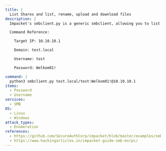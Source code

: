 ```yaml
---
title: |
  List Shares and list, rename, upload and download files
description: |
  Impacket's smbclient.py is a generic smbclient, allowing you to list shares and files, rename, upload and download files and create and delete directories.

  Command Reference:

  	Target IP: 10.10.10.1

  	Domain: test.local

  	Username: test

  	Password: Welkom01!

command: |
  python3 smbclient.py test.local/test:Welkom01!@10.10.10.1
items:
  - Password
  - Username
services:
  - SMB
OS:
  - Linux
  - Windows
attack_types:
  - Enumeration
references:
  - https://github.com/SecureAuthCorp/impacket/blob/master/examples/smbclient.py
  - https://www.hackingarticles.in/impacket-guide-smb-msrpc/
---
```

